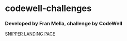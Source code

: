 # codewell-challenges
 
### Developed by Fran Mella, challenge by CodeWell

[SNIPPER LANDING PAGE](https://snipper-codewell-melladev.netlify.app/)
